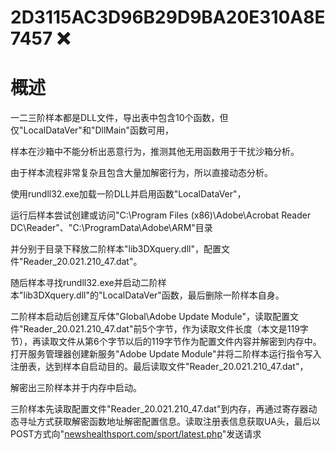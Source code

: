 # 2D3115AC3D96B29D9BA20E310A8E7457  ❌

# 概述

一二三阶样本都是DLL文件，导出表中包含10个函数，但仅"LocalDataVer"和"DllMain"函数可用，

样本在沙箱中不能分析出恶意行为，推测其他无用函数用于干扰沙箱分析。

由于样本流程非常复杂且包含大量加解密行为，所以直接动态分析。

使用rundll32.exe加载一阶DLL并启用函数"LocalDataVer"，

运行后样本尝试创建或访问"C:\\Program Files (x86)\\Adobe\\Acrobat Reader DC\\Reader"、"C:\\ProgramData\\Adobe\\ARM"目录

并分别于目录下释放二阶样本"lib3DXquery.dll"，配置文件"Reader_20.021.210_47.dat"。

随后样本寻找rundll32.exe并启动二阶样本"lib3DXquery.dll"的"LocalDataVer"函数，最后删除一阶样本自身。

二阶样本启动后创建互斥体"Global\\Adobe Update Module"，读取配置文件"Reader_20.021.210_47.dat"前5个字节，作为读取文件长度（本文是119字节），再读取文件从第6个字节以后的119字节作为配置文件内容并解密到内存中。打开服务管理器创建新服务"Adobe Update Module"并将二阶样本运行指令写入注册表，达到样本自启动目的。最后读取文件"Reader_20.021.210_47.dat"，

解密出三阶样本并于内存中启动。

三阶样本先读取配置文件"Reader_20.021.210_47.dat"到内存，再通过寄存器动态寻址方式获取解密函数地址解密配置信息。读取注册表信息获取UA头，最后以POST方式向"[newshealthsport.com/sport/latest.php](http://newshealthsport.com/sport/latest.php)"发送请求